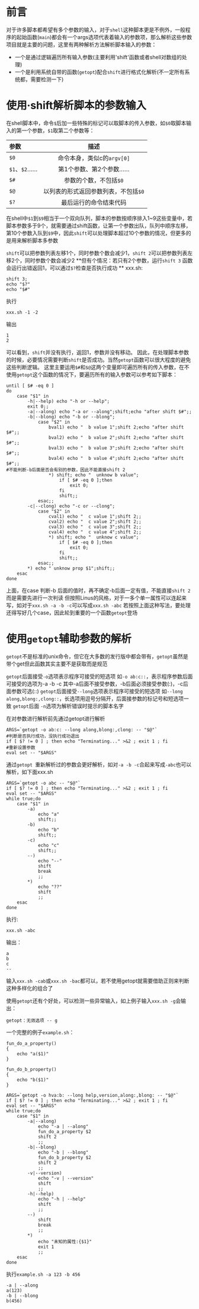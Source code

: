 # 前言

对于许多脚本都希望有多个参数的输入，对于`shell`这种脚本更是不例外，一般程序的起始函数(`main`)都会有一个args选项代表着输入的参数项，那么解析这些参数项目就是主要的问题，这里有两种解析方法解析脚本输入的参数：
- 一个是通过逻辑遍历所有输入参数(主要利用'shift'函数或者shell对数组的处理)
- 一个是利用系统自带的函数(`getopt`)配合`shift`进行格式化解析(不一定所有系统都，需要检测一下)

# 使用·shift解析脚本的参数输入

在shell脚本中，命令`$`后加一些特殊的标记可以取脚本的传入参数，如`$0`取脚本输入的第一个参数，`$1`取第二个参数等：

| 参数 | 描述|
| :---- | :------: |
| `$0` | 命令本身，类似c的`argv[0]` |
|`$1`、`$2`……|第1个参数、第2个参数……|
|`$#`|参数的个数，不包括`$0`|
|`$@`|以列表的形式返回参数列表，不包括`$0`|
|`$?`|最后运行的命令结束代码|

在shell中`$1`到`$9`相当于一个双向队列，脚本的参数按顺序排入1~9这些变量中，若脚本参数多于9个，就需要通过shift函数，让第一个参数出队，队列中顺序左移，第10个参数入队到`$9`中，因此`shift`可以处理脚本超过10个参数的情况，但更多的是用来解析脚本多参数

`shift`可以把参数列表左移1个，同时参数个数会减少1，`shift 2`可以把参数列表左移2个，同时参数个数会减少2
**但有个情况：若只有2个参数，运行`shift 3` 函数会运行出错返回1，可以通过`$?`检查是否执行成功 **
xxx.sh:
```shell
shift 3;
echo "$?"
echo "$#"
```
执行
```shell
xxx.sh -1 -2
```
输出
```
1
2
```
可以看到，`shift`并没有执行，返回1，参数并没有移动。
因此，在处理脚本参数的时候，必要情况需要判断`shift`是否成功。当然`getopt`函数可以很大程度的避免这些判断逻辑。
这里主要运用`$#`和`$@`这两个变量即可遍历所有的传入参数，在不使用`getopt`这个函数的情况下，要遍历所有的输入参数可以参考如下脚本：

```shell
until [ $# -eq 0 ]
do
	case "$1" in
		-h|--help) echo "-h or --help";
		exit 0;;
		-a|--along) echo "-a or --along";shift;echo "after shift $#";;
		-b|--blong) echo "-b or --blong";
			case "$2" in
				bval1) echo "  b value 1";shift 2;echo "after shift $#";;
				bval2) echo "  b value 2";shift 2;echo "after shift $#";;
				bval3) echo "  b value 3";shift 2;echo "after shift $#";;
				bval4) echo "  b value 4";shift 2;echo "after shift $#";;
#不能判断-b后面是否会有别的参数，因此不能直接shift 2
				*) shift; echo "  unknow b value";
					if [ $# -eq 0 ];then
						exit 0;
					fi
					shift;;
			esac;;
		-c|--clong) echo "-c or --clong";
			case "$2" in
				cval1) echo "  c value 1";shift 2;;
				cval2) echo "  c value 2";shift 2;;
				cval3) echo "  c value 3";shift 2;;
				cval4) echo "  c value 4";shift 2;;
				*) shift; echo "  unknow c value";
					if [ $# -eq 0 ];then
						exit 0;
					fi
					shift;;
			esac;;
		*) echo " unknow prop $1";shift;;
	esac
done
```
上面，在case 判断-b 后面的值时，再不确定-b后面一定有值，不能直接`shift 2`而是需要先进行一次判读
但按照Linus的风格，对于一多个单一属性可以连起来写，如对于`xxx.sh -a -b -c`可以写成`xxx.sh -abc`
若按照上面这种写法，要处理还得写好几个case，因此轮到重要的一个函数`getopt`登场

# 使用`getopt`辅助参数的解析

`getopt`不是标准的unix命令，但它在大多数的发行版中都会带有，`getopt`虽然是带个get但此函数其实主要不是获取而是规范

`getopt`后面接受`-o`选项表示程序可接受的短选项 如`-o ab:c::`，表示程序参数后面可接受的选项为-a -b -c 其中-a后面不接受参数，-b后面必须接受参数(:)，-c后面参数可选(::)
`getopt`后面接受`--long`选项表示程序可接受的短选项 如`--long along,blong:,clong::`，长选项用逗号分隔开，后面接参数的标记号和短选项一致
`getopt`后面 `-n`选项为解析错误时提示的脚本名字

在对参数进行解析前先通过getopt进行解析
```shell
ARGS=`getopt -o ab:c: --long along,blong:,clong: -- "$@"`
#判断是否执行成功，没执行成功退出
if [ $? != 0 ] ; then echo "Terminating..." >&2 ; exit 1 ; fi
#重新设置参数
eval set -- "$ARGS"
```
通过`getopt `重新解析过的参数会更好解析，如对`-a -b -c`合起来写成`-abc`也可以解析，如下面xxx.sh
```shell
ARGS=`getopt -o abc -- "$@"`
if [ $? != 0 ] ; then echo "Terminating..." >&2 ; exit 1 ; fi
eval set -- "$ARGS"
while true;do
	case "$1" in
		-a)
			echo "a"
			shift;;
		-b) 
			echo "b"
			shift;;
		-c) 
			echo "c"
			shift;;
		--)
			echo "--"
			shift
			break
			;;
		*) 
			echo "??"
			shift
			;;
	esac
done
```
执行:
```shell
xxx.sh -abc
```
输出：
```
a
b
c
--
```
输入`xxx.sh -cab`或`xxx.sh -bac`都可以，若不使用getopt就需要借助正则来判断这种多样化的组合了

使用`getopt`还有个好处，可以检测一些异常输入，如上例子输入`xxx.sh -g`会输出：
```
getopt：无效选项 -- g
```
一个完整的例子`example.sh`：
```shell
fun_do_a_property()
{
	echo "a($1)"
}

fun_do_b_property()
{
	echo "b($1)"
}

ARGS=`getopt -o hva:b: --long help,version,along:,blong: -- "$@"`
if [ $? != 0 ] ; then echo "Terminating..." >&2 ; exit 1 ; fi
eval set -- "$ARGS"
while true;do
	case "$1" in
		-a|--along)
			echo "-a | --along"
			fun_do_a_property $2
			shift 2
			;;
		-b|--blong)
			echo "-b | --blong"
			fun_do_b_property $2
			shift 2
			;;
		-v|--version)
			echo "-v | --version"
			shift
			;;
		-h|--help)
			echo "-h | --help"
			shift
			;;
		--)
			shift
			break
			;;
		*) 
			echo "未知的属性:{$1}"
			exit 1
			;;
	esac
done
```
执行`example.sh -a 123 -b 456`
```
-a | --along
a(123)
-b | --blong
b(456)
```